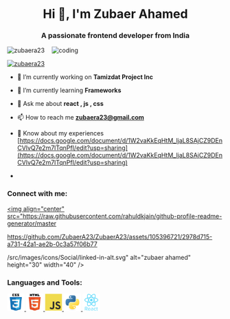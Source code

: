 <h1 align="center">Hi 👋, I'm Zubaer Ahamed</h1>
<h3 align="center">A passionate frontend developer from India</h3>
<img align = "right" alt = "coding" width = "400" src = "https://cdn.dribbble.com/users/1292677/screenshots/6139167/avento.gif"

<p align="left"> <img src="https://komarev.com/ghpvc/?username=zubaera23&label=Profile%20views&color=0e75b6&style=flat" alt="zubaera23" /> </p>

<p align="left"> <a href="https://github.com/ryo-ma/github-profile-trophy"><img src="https://github-profile-trophy.vercel.app/?username=zubaera23" alt="zubaera23" /></a> </p>

- 🔭 I’m currently working on **Tamizdat Project Inc**

- 🌱 I’m currently learning **Frameworks**

- 💬 Ask me about **react , js , css**

- 📫 How to reach me **zubaera23@gmail.com**

- 📄 Know about my experiences [https://docs.google.com/document/d/1W2vaKkEqHtM_ljaL8SAjCZ9DEnCVlvQ7e2m7lTqnPfI/edit?usp=sharing](https://docs.google.com/document/d/1W2vaKkEqHtM_ljaL8SAjCZ9DEnCVlvQ7e2m7lTqnPfI/edit?usp=sharing)

- 

<h3 align="left">Connect with me:</h3>
<p align="left">




<a href="https://linkedin.com/in/zubaer ahamed" target="blank"><img align="center" src="https://raw.githubusercontent.com/rahuldkjain/github-profile-readme-generator/master

https://github.com/ZubaerA23/ZubaerA23/assets/105396721/2978d715-a731-42a1-ae2b-0c3a57f06b77

/src/images/icons/Social/linked-in-alt.svg" alt="zubaer ahamed" height="30" width="40" /></a>
</p>

<h3 align="left">Languages and Tools:</h3>
<p align="left"> <a href="https://www.w3schools.com/css/" target="_blank" rel="noreferrer"> <img src="https://raw.githubusercontent.com/devicons/devicon/master/icons/css3/css3-original-wordmark.svg" alt="css3" width="40" height="40"/> </a> <a href="https://www.w3.org/html/" target="_blank" rel="noreferrer"> <img src="https://raw.githubusercontent.com/devicons/devicon/master/icons/html5/html5-original-wordmark.svg" alt="html5" width="40" height="40"/> </a> <a href="https://developer.mozilla.org/en-US/docs/Web/JavaScript" target="_blank" rel="noreferrer"> <img src="https://raw.githubusercontent.com/devicons/devicon/master/icons/javascript/javascript-original.svg" alt="javascript" width="40" height="40"/> </a> <a href="https://www.python.org" target="_blank" rel="noreferrer"> <img src="https://raw.githubusercontent.com/devicons/devicon/master/icons/python/python-original.svg" alt="python" width="40" height="40"/> </a> <a href="https://reactjs.org/" target="_blank" rel="noreferrer"> <img src="https://raw.githubusercontent.com/devicons/devicon/master/icons/react/react-original-wordmark.svg" alt="react" width="40" height="40"/> </a> </p>

